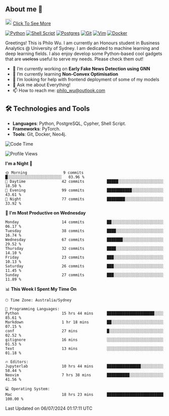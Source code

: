 ## About me 🤗

<a href="#"><img src="https://media.giphy.com/media/hvRJCLFzcasrR4ia7z/giphy.gif" width="20px" height="20px"></a> [Click To See More](https://codeboyphilo.github.io)

[![Python](https://img.shields.io/badge/python-3670A0?style=for-the-badge&logo=python&logoColor=ffdd54)](#)
[![Shell Script](https://img.shields.io/badge/shell_script-%23121011.svg?style=for-the-badge&logo=gnu-bash&logoColor=white)](#)
[![Postgres](https://img.shields.io/badge/postgres-%23316192.svg?style=for-the-badge&logo=postgresql&logoColor=white)](#)
[![Git](https://img.shields.io/badge/git-%23F05033.svg?style=for-the-badge&logo=git&logoColor=white)](#)
[![Vim](https://img.shields.io/badge/VIM-%2311AB00.svg?style=for-the-badge&logo=vim&logoColor=white)](#)
[![Docker](https://img.shields.io/badge/docker-%230db7ed.svg?style=for-the-badge&logo=docker&logoColor=white)](#)

Greetings! This is Philo Wu. I am currently an Honours student in Business Analytics \@ University of Sydney. I am dedicated to machine learning and deep learning fields. I also enjoy develop some Python-based cool gadgets that are ~~useless~~ useful to serve my needs. Please check them out!

- 🔭 I’m currently working on **Early Fake News Detection using GNN**
- 🌱 I’m currently learning **Non-Convex Optimisation**
- 🤔 I’m looking for help with frontend deployment of some of my models
- 💬 Ask me about Everything!
- 📫 How to reach me: philo_wu@outlook.com

## 🛠 Technologies and Tools
- **Languages**: Python, PostgreSQL, Cypher, Shell Script.
- **Frameworks**: PyTorch.
- **Tools**: Git, Docker, Neo4j.

<!--START_SECTION:waka-->
![Code Time](http://img.shields.io/badge/Code%20Time-300%20hrs-blue)

![Profile Views](http://img.shields.io/badge/Profile%20Views-1-blue)

**I'm a Night 🦉** 

```text
🌞 Morning                9 commits           █░░░░░░░░░░░░░░░░░░░░░░░░   03.96 % 
🌆 Daytime                42 commits          █████░░░░░░░░░░░░░░░░░░░░   18.50 % 
🌃 Evening                99 commits          ███████████░░░░░░░░░░░░░░   43.61 % 
🌙 Night                  77 commits          ████████░░░░░░░░░░░░░░░░░   33.92 % 
```
📅 **I'm Most Productive on Wednesday** 

```text
Monday                   14 commits          ██░░░░░░░░░░░░░░░░░░░░░░░   06.17 % 
Tuesday                  38 commits          ████░░░░░░░░░░░░░░░░░░░░░   16.74 % 
Wednesday                67 commits          ███████░░░░░░░░░░░░░░░░░░   29.52 % 
Thursday                 32 commits          ████░░░░░░░░░░░░░░░░░░░░░   14.10 % 
Friday                   23 commits          ███░░░░░░░░░░░░░░░░░░░░░░   10.13 % 
Saturday                 26 commits          ███░░░░░░░░░░░░░░░░░░░░░░   11.45 % 
Sunday                   27 commits          ███░░░░░░░░░░░░░░░░░░░░░░   11.89 % 
```


📊 **This Week I Spent My Time On** 

```text
🕑︎ Time Zone: Australia/Sydney

💬 Programming Languages: 
Python                   15 hrs 44 mins      █████████████████████░░░░   85.61 % 
Markdown                 1 hr 18 mins        ██░░░░░░░░░░░░░░░░░░░░░░░   07.15 % 
conf                     27 mins             █░░░░░░░░░░░░░░░░░░░░░░░░   02.52 % 
gitignore                16 mins             ░░░░░░░░░░░░░░░░░░░░░░░░░   01.53 % 
Text                     13 mins             ░░░░░░░░░░░░░░░░░░░░░░░░░   01.18 % 

🔥 Editors: 
Jupyterlab               10 hrs 44 mins      ███████████████░░░░░░░░░░   58.44 % 
Neovim                   7 hrs 38 mins       ██████████░░░░░░░░░░░░░░░   41.56 % 

💻 Operating System: 
Mac                      18 hrs 23 mins      █████████████████████████   100.00 % 
```


 Last Updated on 06/07/2024 01:17:11 UTC
<!--END_SECTION:waka-->
